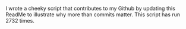 I wrote a cheeky script that contributes to my Github by updating this ReadMe to illustrate why more than commits matter. This script has run 2732 times.